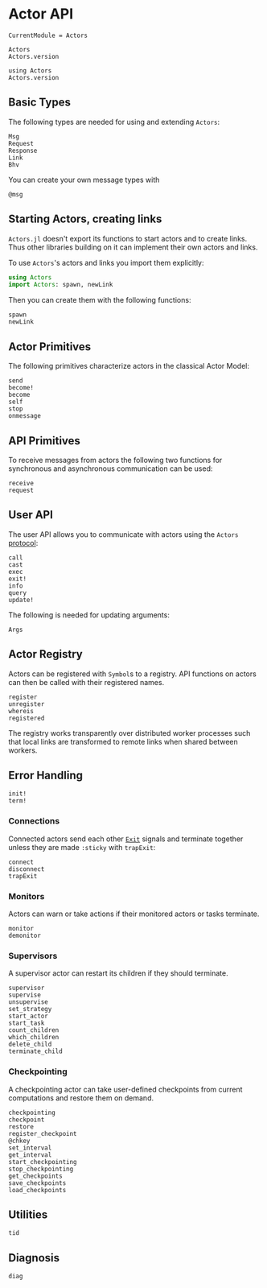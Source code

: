 # Actor API

```@meta
CurrentModule = Actors
```

```@docs
Actors
Actors.version
```

```@repl
using Actors
Actors.version
```

## Basic Types

The following types are needed for using and extending `Actors`:

```@docs
Msg
Request
Response
Link
Bhv
```

You can create your own message types with

```@docs
@msg
```

## Starting Actors, creating links

`Actors.jl` doesn't export its functions to start actors and to create links. Thus other libraries building on it can implement their own actors and links.

To use `Actors`'s actors and links you import them explicitly:

```julia
using Actors
import Actors: spawn, newLink
```

Then you can create them with the following functions:

```@docs
spawn
newLink
```

## Actor Primitives

The following primitives characterize actors in the classical Actor Model:

```@docs
send
become!
become
self
stop
onmessage
```

## API Primitives

To receive messages from actors the following two functions for synchronous and asynchronous communication can be used:

```@docs
receive
request
```

## User API

The user API allows you to communicate with actors using the `Actors` [protocol](protocol.md):

```@docs
call
cast
exec
exit!
info
query
update!
```

The following is needed for updating arguments:

```@docs
Args
```

## Actor Registry

Actors can be registered with `Symbol`s to a registry. API functions on actors can then be called with their registered names.

```@docs
register
unregister
whereis
registered
```

The registry works transparently over distributed worker processes such that local links are transformed to remote links when shared between workers.

## Error Handling

```@docs
init!
term!
```

### Connections

Connected actors send each other [`Exit`](@ref) signals and terminate together unless they are made `:sticky` with `trapExit`:

```@docs
connect
disconnect
trapExit
```

### Monitors

Actors can warn or take actions if their monitored actors or tasks terminate.

```@docs
monitor
demonitor
```

### Supervisors

A supervisor actor can restart its children if they should terminate.

```@docs
supervisor
supervise
unsupervise
set_strategy
start_actor
start_task
count_children
which_children
delete_child
terminate_child
```

### Checkpointing

A checkpointing actor can take user-defined checkpoints from current computations and restore them on demand.

```@docs
checkpointing
checkpoint
restore
register_checkpoint
@chkey
set_interval
get_interval
start_checkpointing
stop_checkpointing
get_checkpoints
save_checkpoints
load_checkpoints
```

## Utilities

```@docs
tid
```

## Diagnosis

```@docs
diag
```
